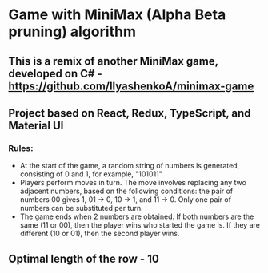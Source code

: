 # Game with MiniMax (Alpha Beta pruning) algorithm


## This is a remix of another MiniMax game, developed on C# - https://github.com/IlyashenkoA/minimax-game
## Project based on React, Redux, TypeScript, and Material UI

### Rules:
* At the start of the game, a random string of numbers is generated, consisting of 0 and 1, for example, "101011"
* Players perform moves in turn. The move involves replacing any two adjacent numbers, based on the following conditions: the pair of numbers 00 gives 1, 01 -> 0, 10 -> 1, and 11 -> 0. Only one pair of numbers can be substituted per turn. 
* The game ends when 2 numbers are obtained. If both numbers are the same (11 or 00), then the player wins who started the game is. If they are different (10 or 01), then the second player wins.

## Optimal length of the row - 10
